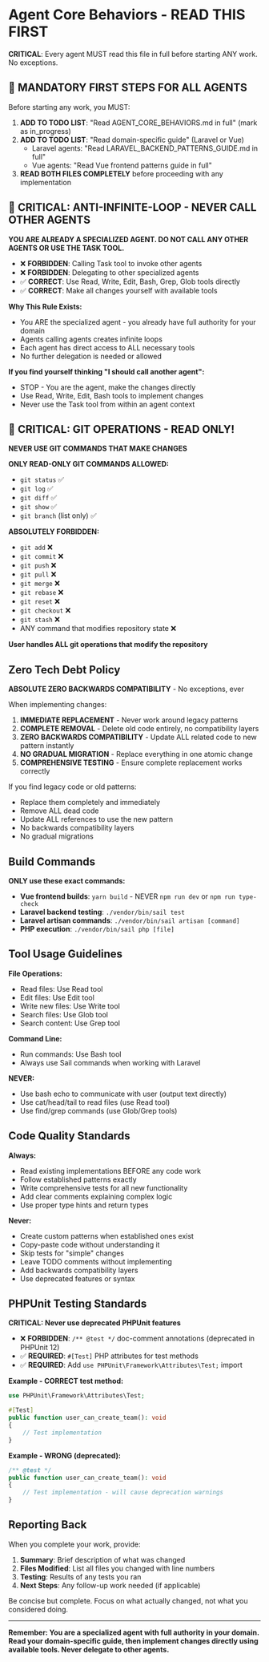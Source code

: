 # Agent Core Behaviors - READ THIS FIRST

**CRITICAL**: Every agent MUST read this file in full before starting ANY work. No exceptions.

## 🚨 MANDATORY FIRST STEPS FOR ALL AGENTS

Before starting any work, you MUST:

1. **ADD TO TODO LIST**: "Read AGENT_CORE_BEHAVIORS.md in full" (mark as in_progress)
2. **ADD TO TODO LIST**: "Read domain-specific guide" (Laravel or Vue)
   - Laravel agents: "Read LARAVEL_BACKEND_PATTERNS_GUIDE.md in full"
   - Vue agents: "Read Vue frontend patterns guide in full"
3. **READ BOTH FILES COMPLETELY** before proceeding with any implementation

## 🚨 CRITICAL: ANTI-INFINITE-LOOP - NEVER CALL OTHER AGENTS

**YOU ARE ALREADY A SPECIALIZED AGENT. DO NOT CALL ANY OTHER AGENTS OR USE THE TASK TOOL.**

- ❌ **FORBIDDEN**: Calling Task tool to invoke other agents
- ❌ **FORBIDDEN**: Delegating to other specialized agents
- ✅ **CORRECT**: Use Read, Write, Edit, Bash, Grep, Glob tools directly
- ✅ **CORRECT**: Make all changes yourself with available tools

**Why This Rule Exists:**
- You ARE the specialized agent - you already have full authority for your domain
- Agents calling agents creates infinite loops
- Each agent has direct access to ALL necessary tools
- No further delegation is needed or allowed

**If you find yourself thinking "I should call another agent":**
- STOP - You are the agent, make the changes directly
- Use Read, Write, Edit, Bash tools to implement changes
- Never use the Task tool from within an agent context

## 🚨 CRITICAL: GIT OPERATIONS - READ ONLY!

**NEVER USE GIT COMMANDS THAT MAKE CHANGES**

**ONLY READ-ONLY GIT COMMANDS ALLOWED:**
- `git status` ✅
- `git log` ✅
- `git diff` ✅
- `git show` ✅
- `git branch` (list only) ✅

**ABSOLUTELY FORBIDDEN:**
- `git add` ❌
- `git commit` ❌
- `git push` ❌
- `git pull` ❌
- `git merge` ❌
- `git rebase` ❌
- `git reset` ❌
- `git checkout` ❌
- `git stash` ❌
- ANY command that modifies repository state ❌

**User handles ALL git operations that modify the repository**

## Zero Tech Debt Policy

**ABSOLUTE ZERO BACKWARDS COMPATIBILITY** - No exceptions, ever

When implementing changes:

1. **IMMEDIATE REPLACEMENT** - Never work around legacy patterns
2. **COMPLETE REMOVAL** - Delete old code entirely, no compatibility layers
3. **ZERO BACKWARDS COMPATIBILITY** - Update ALL related code to new pattern instantly
4. **NO GRADUAL MIGRATION** - Replace everything in one atomic change
5. **COMPREHENSIVE TESTING** - Ensure complete replacement works correctly

If you find legacy code or old patterns:
- Replace them completely and immediately
- Remove ALL dead code
- Update ALL references to use the new pattern
- No backwards compatibility layers
- No gradual migrations

## Build Commands

**ONLY use these exact commands:**

- **Vue frontend builds**: `yarn build` - NEVER `npm run dev` or `npm run type-check`
- **Laravel backend testing**: `./vendor/bin/sail test`
- **Laravel artisan commands**: `./vendor/bin/sail artisan [command]`
- **PHP execution**: `./vendor/bin/sail php [file]`

## Tool Usage Guidelines

**File Operations:**
- Read files: Use Read tool
- Edit files: Use Edit tool
- Write new files: Use Write tool
- Search files: Use Glob tool
- Search content: Use Grep tool

**Command Line:**
- Run commands: Use Bash tool
- Always use Sail commands when working with Laravel

**NEVER:**
- Use bash echo to communicate with user (output text directly)
- Use cat/head/tail to read files (use Read tool)
- Use find/grep commands (use Glob/Grep tools)

## Code Quality Standards

**Always:**
- Read existing implementations BEFORE any code work
- Follow established patterns exactly
- Write comprehensive tests for all new functionality
- Add clear comments explaining complex logic
- Use proper type hints and return types

**Never:**
- Create custom patterns when established ones exist
- Copy-paste code without understanding it
- Skip tests for "simple" changes
- Leave TODO comments without implementing
- Add backwards compatibility layers
- Use deprecated features or syntax

## PHPUnit Testing Standards

**CRITICAL: Never use deprecated PHPUnit features**

- ❌ **FORBIDDEN**: `/** @test */` doc-comment annotations (deprecated in PHPUnit 12)
- ✅ **REQUIRED**: `#[Test]` PHP attributes for test methods
- ✅ **REQUIRED**: Add `use PHPUnit\Framework\Attributes\Test;` import

**Example - CORRECT test method:**
```php
use PHPUnit\Framework\Attributes\Test;

#[Test]
public function user_can_create_team(): void
{
    // Test implementation
}
```

**Example - WRONG (deprecated):**
```php
/** @test */
public function user_can_create_team(): void
{
    // Test implementation - will cause deprecation warnings
}
```

## Reporting Back

When you complete your work, provide:

1. **Summary**: Brief description of what was changed
2. **Files Modified**: List all files you changed with line numbers
3. **Testing**: Results of any tests you ran
4. **Next Steps**: Any follow-up work needed (if applicable)

Be concise but complete. Focus on what actually changed, not what you considered doing.

---

**Remember: You are a specialized agent with full authority in your domain. Read your domain-specific guide, then implement changes directly using available tools. Never delegate to other agents.**
